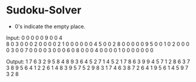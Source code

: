 # Sudoku-Solver

* 0's indicate the empty place.

Input:
0 0 0 0 0 9 0 0 4<br/>
8 0 3 0 0 0 2 0 0
0 0 2 1 0 0 0 0 0 
0 4 5 0 0 2 8 0 0
0 0 0 9 5 0 0 1 0 
2 0 0 0 0 3 0 0 7
0 0 0 0 3 0 0 0 6
0 8 0 0 0 4 0 0 0
0 1 0 0 0 0 0 0 0

Output:
1 7 6 3 2 9 5 8 4
8 9 3 6 4 5 2 7 1 
4 5 2 1 7 8 6 3 9 
9 4 5 7 1 2 8 6 3 
7 3 8 9 5 6 4 1 2 
2 6 1 4 8 3 9 5 7 
5 2 9 8 3 1 7 4 6 
3 8 7 2 6 4 1 9 5 
6 1 4 5 9 7 3 2 8 
